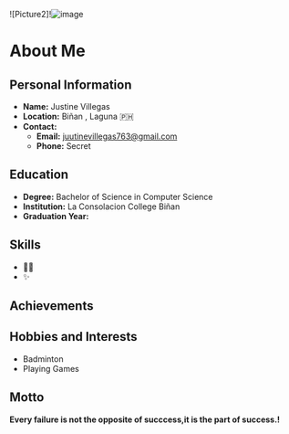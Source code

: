 ![Picture2]!![image](https://github.com/user-attachments/assets/87b1a9aa-485c-44a2-a8e5-7dbdf2bd8f83)


# About Me

## Personal Information
- **Name:** Justine Villegas
- **Location:** Biñan , Laguna 🇵🇭
- **Contact:** 
  - **Email:** juutinevillegas763@gmail.com 
  - **Phone:** Secret

## Education
- **Degree:** Bachelor of Science in Computer Science
- **Institution:** La Consolacion College Biñan 
- **Graduation Year:** 


## Skills
- 🤷‍♀️
- ✨


## Achievements



## Hobbies and Interests
- Badminton
- Playing Games
  

## Motto
**Every failure is not the opposite of succcess,it is the part of success.!**
